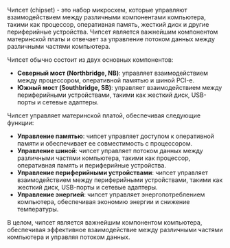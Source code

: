Чипсет (chipset) - это набор микросхем, которые управляют взаимодействием между различными компонентами компьютера, такими как процессор, оперативная память, жесткий диск и другие периферийные устройства. Чипсет является важнейшим компонентом материнской платы и отвечает за управление потоком данных между различными частями компьютера.

Чипсет обычно состоит из двух основных компонентов:

- **Северный мост (Northbridge, NB)**: управляет взаимодействием между процессором, оперативной памятью и шиной PCI-e.
- **Южный мост (Southbridge, SB)**: управляет взаимодействием между периферийными устройствами, такими как жесткий диск, USB-порты и сетевые адаптеры.

Чипсет управляет материнской платой, обеспечивая следующие функции:

- **Управление памятью**: чипсет управляет доступом к оперативной памяти и обеспечивает ее совместимость с процессором.
- **Управление шиной**: чипсет управляет потоком данных между различными частями компьютера, такими как процессор, оперативная память и периферийные устройства.
- **Управление периферийными устройствами**: чипсет управляет взаимодействием между периферийными устройствами, такими как жесткий диск, USB-порты и сетевые адаптеры.
- **Управление энергией**: чипсет управляет энергопотреблением компьютера, обеспечивая экономию энергии и снижение температуры.

В целом, чипсет является важнейшим компонентом компьютера, обеспечивая эффективное взаимодействие между различными частями компьютера и управляя потоком данных.
